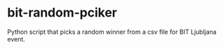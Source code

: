 # bit-random-pciker
Python script that picks a random winner from a csv file for BIT Ljubljana event. 
